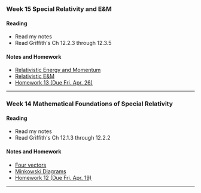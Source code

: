 ### Week 15 Special Relativity and E&M

#### Reading

* Read my notes
* Read Griffith's Ch 12.2.3 through 12.3.5

#### Notes and Homework

* [Relativistic Energy and Momentum](./notes/handwritten/20-Relatvisitic_Energy_and_Momentum.pdf)
* [Relativistic E&M](./notes/handwritten/21-Relativistic_EM.pdf)
* [Homework 13 (Due Fri. Apr. 26)](./assignments/homework13.html)

---

### Week 14 Mathematical Foundations of Special Relativity

#### Reading

* Read my notes
* Read Griffith's Ch 12.1.3 through 12.2.2

#### Notes and Homework

* [Four vectors](./notes/handwritten/18-Four_vectors.pdf)
* [Minkowski Diagrams](./notes/handwritten/19-Minkowski_Diagrams.pdf)
* [Homework 12 (Due Fri. Apr. 19)](./assignments/homework12.html)

---
